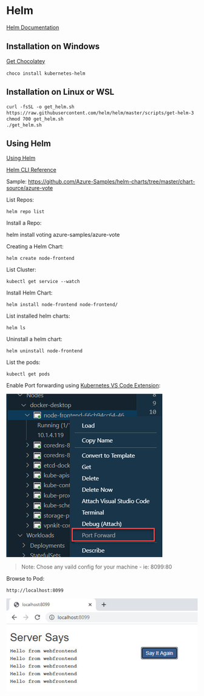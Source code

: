 # Helm

[Helm Documentation](https://helm.sh/)

## Installation on Windows

[Get Chocolatey](https://chocolatey.org/install)

`choco install kubernetes-helm`

## Installation on Linux or WSL

```
curl -fsSL -o get_helm.sh https://raw.githubusercontent.com/helm/helm/master/scripts/get-helm-3
chmod 700 get_helm.sh
./get_helm.sh
```

## Using Helm

[Using Helm](https://helm.sh/docs/intro/using_helm/)

[Helm CLI Reference](https://helm.sh/docs/helm/)

Sample: https://github.com/Azure-Samples/helm-charts/tree/master/chart-source/azure-vote

List Repos:

```
helm repo list
```

Install a Repo:

helm install voting azure-samples/azure-vote

Creating a Helm Chart:

```
helm create node-frontend
```

List Cluster:

```
kubectl get service --watch
```

Install Helm Chart:

```
helm install node-frontend node-frontend/
```

List installed helm charts:

```
helm ls
```

Uninstall a helm chart:

```
helm uninstall node-frontend
```

List the pods:

```
kubectl get pods
```

Enable Port forwarding using [Kubernetes VS Code Extension](https://marketplace.visualstudio.com/items?itemName=ms-kubernetes-tools.vscode-kubernetes-tools):

![port-forward](../_images/port-forward.jpg)

> Note: Chose any vaild config for your machine - ie: 8099:80

Browse to Pod:

```
http://localhost:8099
```

![browse](../_images/browse.jpg)

